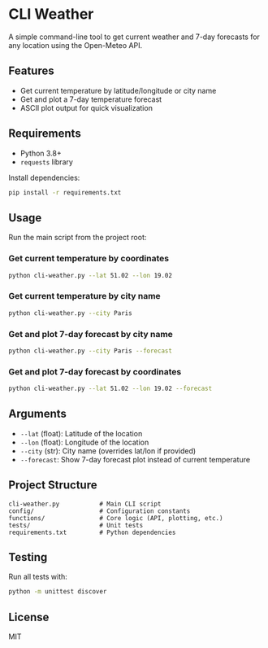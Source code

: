 # CLI Weather

A simple command-line tool to get current weather and 7-day forecasts for any location using the Open-Meteo API.

## Features
- Get current temperature by latitude/longitude or city name
- Get and plot a 7-day temperature forecast
- ASCII plot output for quick visualization

## Requirements
- Python 3.8+
- `requests` library

Install dependencies:
```sh
pip install -r requirements.txt
```

## Usage
Run the main script from the project root:

### Get current temperature by coordinates
```sh
python cli-weather.py --lat 51.02 --lon 19.02
```

### Get current temperature by city name
```sh
python cli-weather.py --city Paris
```

### Get and plot 7-day forecast by city name
```sh
python cli-weather.py --city Paris --forecast
```

### Get and plot 7-day forecast by coordinates
```sh
python cli-weather.py --lat 51.02 --lon 19.02 --forecast
```

## Arguments
- `--lat` (float): Latitude of the location
- `--lon` (float): Longitude of the location
- `--city` (str): City name (overrides lat/lon if provided)
- `--forecast`: Show 7-day forecast plot instead of current temperature

## Project Structure
```
cli-weather.py           # Main CLI script
config/                  # Configuration constants
functions/               # Core logic (API, plotting, etc.)
tests/                   # Unit tests
requirements.txt         # Python dependencies
```

## Testing
Run all tests with:
```sh
python -m unittest discover
```

## License
MIT
